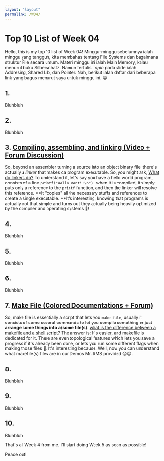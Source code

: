 ```yaml
---
layout: "layout"
permalink: /W04/
---
```


# Top 10 List of Week 04

Hello, this is my top 10 list of Week 04! Minggu-minggu sebelumnya ialah minggu yang tangguh, kita membahas tentang File Systems dan bagaimana struktur File secara umum. Materi minggu ini ialah Main Memory, kalau menurut buku Silberschatz. Namun tertulis *Topic* pada slide ialah Addresing, Shared Lib, dan Pointer. Nah, berikut ialah daftar dari beberapa link yang bagus menurut saya untuk minggu ini. 😁

## 1. []()

Bluhbluh

## 2. []()

Bluhbluh

## 3. [Compiling, assembling, and linking (Video + Forum Discussion)](https://www.youtube.com/watch?v=N2y6csonII4)

So, beyond an assembler turning a source into an object binary file, there's actually a *linker* that makes ca program executable. So, you might ask, [What do linkers do?](https://stackoverflow.com/questions/3322911/what-do-linkers-do) To understand it, let's say you have a hello world program, consists of a line `printf("Hello Venti!\n");`  when it is compiled, it simply puts only a reference to the `printf` function, and then the linker will resolve this reference. **It "copies" all the necessary stuffs and references to create a single executable. **It's interesting, knowing that programs is actually not that simple and turns out they actually being heavily optimized by the compiler and operating systems 🤡!

## 4. []()

Bluhbluh

## 5. []()

Bluhbluh

## 6. []()

Bluhbluh

## 7. [Make File (Colored Documentations + Forum)](https://makefiletutorial.com/)

So, make file is essentially a script that lets you `make file`, usually it consists of some several commands to let you compile something or just **arrange some things into a/some file(s)**.  [what is the difference between a makefile and a shell script?](https://stackoverflow.com/questions/3798562/why-use-make-over-a-shell-script) The answer is: It's easier, and makefile is dedicated for it. There are even topological features which lets you save a progress if it's already been done, or lets you run some different flags when making those files 📁. It's interesting because. Well, now you can understand what makefile(s) files are in our Demos Mr. RMS provided 😊😊.

## 8. []()

Bluhbluh

## 9. []()

Bluhbluh

## 10. []()

Bluhbluh

That's all Week 4 from me. I'll start doing Week 5 as soon as possible!

Peace out!
